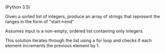 (Python 3.5)

Given a sorted list of integers, produce an array of strings that represent the ranges
in the form of "start->end"

Assumes input is a non-empty, ordered list containing only integers.

This solution iterates through the list using a for loop and checks if each element
increments the previous element by 1.

